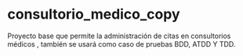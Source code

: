 # consultorio_medico_copy
Proyecto base que permite la administración de citas en consultorios médicos , también se usará como caso de pruebas BDD, ATDD Y TDD.
